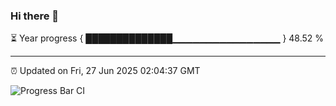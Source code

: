 ### Hi there 👋

⏳ Year progress { ██████████████▁▁▁▁▁▁▁▁▁▁▁▁▁▁▁▁ } 48.52 %

---

⏰ Updated on Fri, 27 Jun 2025 02:04:37 GMT

![Progress Bar CI](https://github.com/ZhaoGui/ZhaoGui/workflows/Progress%20Bar%20CI/badge.svg)

